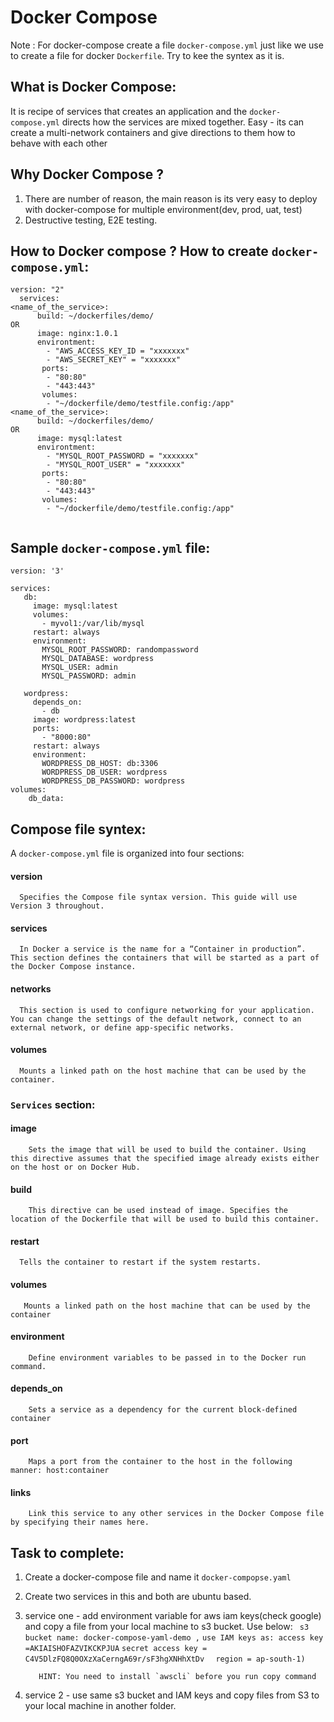 # Docker Compose


Note : For docker-compose create a file `docker-compose.yml` just like we use to create a file for docker `Dockerfile`. Try to kee the syntex as it is.

## What is Docker Compose:
  It is recipe of services that creates an application and the `docker-compose.yml` directs how the services are mixed together. Easy - its can create a multi-network containers and give directions to them how to behave with each other
  
  
## Why Docker Compose ?

1. There are number of reason, the main reason is its very easy to deploy with docker-compose for multiple environment(dev, prod, uat, test)
2. Destructive testing, E2E testing.


## How to Docker compose ? How to create `docker-compose.yml`: 
```
version: "2"
  services: 
<name_of_the_service>:
      build: ~/dockerfiles/demo/
OR
      image: nginx:1.0.1
      environtment:
        - "AWS_ACCESS_KEY_ID = "xxxxxxx"
        - "AWS_SECRET_KEY" = "xxxxxxx"
       ports:
        - "80:80"
        - "443:443"
       volumes:
        - "~/dockerfile/demo/testfile.config:/app"
<name_of_the_service>:
      build: ~/dockerfiles/demo/
OR
      image: mysql:latest
      environtment:
        - "MYSQL_ROOT_PASSWORD = "xxxxxxx"
        - "MYSQL_ROOT_USER" = "xxxxxxx"
       ports:
        - "80:80"
        - "443:443"
       volumes:
        - "~/dockerfile/demo/testfile.config:/app"
        
```


## Sample `docker-compose.yml` file:

```
version: '3'

services:
   db:
     image: mysql:latest
     volumes:
       - myvol1:/var/lib/mysql
     restart: always
     environment:
       MYSQL_ROOT_PASSWORD: randompassword
       MYSQL_DATABASE: wordpress
       MYSQL_USER: admin
       MYSQL_PASSWORD: admin

   wordpress:
     depends_on:
       - db
     image: wordpress:latest
     ports:
       - "8000:80"
     restart: always
     environment:
       WORDPRESS_DB_HOST: db:3306
       WORDPRESS_DB_USER: wordpress
       WORDPRESS_DB_PASSWORD: wordpress
volumes:
    db_data:
```

## Compose file syntex:

A `docker-compose.yml` file is organized into four sections:

#### version	
      Specifies the Compose file syntax version. This guide will use Version 3 throughout.
#### services	
      In Docker a service is the name for a “Container in production”. This section defines the containers that will be started as a part of the Docker Compose instance.
#### networks	  
      This section is used to configure networking for your application. You can change the settings of the default network, connect to an external network, or define app-specific networks.
#### volumes	
      Mounts a linked path on the host machine that can be used by the container.
      
### `Services` section:
#### image	
        Sets the image that will be used to build the container. Using this directive assumes that the specified image already exists either on the host or on Docker Hub.
#### build	
        This directive can be used instead of image. Specifies the location of the Dockerfile that will be used to build this container.
#### restart	
      Tells the container to restart if the system restarts.
#### volumes	
       Mounts a linked path on the host machine that can be used by the container
#### environment	
        Define environment variables to be passed in to the Docker run command.
#### depends_on	
        Sets a service as a dependency for the current block-defined container
#### port	
        Maps a port from the container to the host in the following manner: host:container
#### links	
        Link this service to any other services in the Docker Compose file by specifying their names here.

     
## Task to complete:

  1. Create a docker-compose file and name it `docker-compopse.yaml`
  2. Create two services in this and both are ubuntu based.
  
  3. service one -  add environment variable for aws iam keys(check google) and copy a file from your local machine to s3 bucket. Use below:
            ``` s3 bucket name: docker-compose-yaml-demo ,```
            ```use IAM keys as: access key =AKIAISHOFAZVIKCKPJUA```
            ```secret access key = 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 ```
           ``` region = ap-south-1)```
       
            HINT: You need to install `awscli` before you run copy command 
  4. service 2 -  use same s3 bucket and IAM keys and copy files from S3 to your local machine in another folder.
